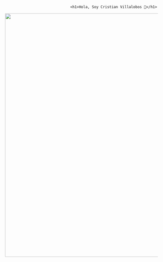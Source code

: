                                   <h1>Hola, Soy Cristian Villalobos 👋</h1>

<img src="https://th.bing.com/th/id/OIG4.2UiWBKUXjqYB1z9GDj62?pid=ImgGn" width="800px" heigth="200px">

